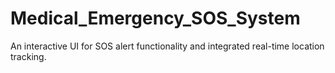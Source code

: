 # Medical_Emergency_SOS_System
An interactive UI for SOS alert functionality and integrated real-time location tracking.
